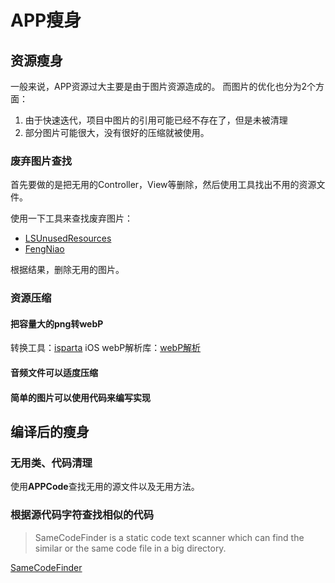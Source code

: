 # APP瘦身

## 资源瘦身

一般来说，APP资源过大主要是由于图片资源造成的。
而图片的优化也分为2个方面：

1. 由于快速迭代，项目中图片的引用可能已经不存在了，但是未被清理
2. 部分图片可能很大，没有很好的压缩就被使用。

### 废弃图片查找

首先要做的是把无用的Controller，View等删除，然后使用工具找出不用的资源文件。

使用一下工具来查找废弃图片：
* [LSUnusedResources](https://github.com/tinymind/LSUnusedResources)
* [FengNiao](https://github.com/onevcat/FengNiao)

根据结果，删除无用的图片。

### 资源压缩

#### 把容量大的png转webP

转换工具：[isparta](http://isparta.github.io/)
iOS webP解析库：[webP解析](https://github.com/carsonmcdonald/WebP-iOS-example)


#### 音频文件可以适度压缩

#### 简单的图片可以使用代码来编写实现


## 编译后的瘦身

### 无用类、代码清理

使用**APPCode**查找无用的源文件以及无用方法。

### 根据源代码字符查找相似的代码

> SameCodeFinder is a static code text scanner which can find the similar or the same code file in a big directory.

[SameCodeFinder](https://github.com/startry/SameCodeFinder)


